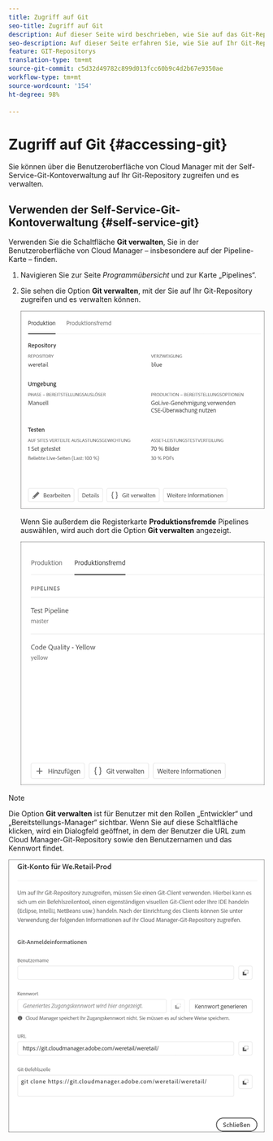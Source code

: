 ```yaml
---
title: Zugriff auf Git
seo-title: Zugriff auf Git
description: Auf dieser Seite wird beschrieben, wie Sie auf das Git-Repository zugreifen und es verwalten können.
seo-description: Auf dieser Seite erfahren Sie, wie Sie auf Ihr Git-Repository zugreifen und es verwalten.
feature: GIT-Repositorys
translation-type: tm+mt
source-git-commit: c5d32d49782c899d013fcc60b9c4d2b67e9350ae
workflow-type: tm+mt
source-wordcount: '154'
ht-degree: 98%

---
```



# Zugriff auf Git {#accessing-git}

Sie können über die Benutzeroberfläche von Cloud Manager mit der Self-Service-Git-Kontoverwaltung auf Ihr Git-Repository zugreifen und es verwalten.

## Verwenden der Self-Service-Git-Kontoverwaltung {#self-service-git}

Verwenden Sie die Schaltfläche **Git verwalten**, Sie in der Benutzeroberfläche von Cloud Manager – insbesondere auf der Pipeline-Karte – finden.

1. Navigieren Sie zur Seite *Programmübersicht* und zur Karte „Pipelines“.

1. Sie sehen die Option **Git verwalten**, mit der Sie auf Ihr Git-Repository zugreifen und es verwalten können.

   ![](assets/manage-git1.png)

   Wenn Sie außerdem die Registerkarte **Produktionsfremde** Pipelines auswählen, wird auch dort die Option **Git verwalten** angezeigt.

   ![](assets/manage-git-new2.png)

>[!NOTE]
>
>Die Option **Git verwalten** ist für Benutzer mit den Rollen „Entwickler“ und „Bereitstellungs-Manager“ sichtbar. Wenn Sie auf diese Schaltfläche klicken, wird ein Dialogfeld geöffnet, in dem der Benutzer die URL zum Cloud Manager-Git-Repository sowie den Benutzernamen und das Kennwort findet.

![](assets/manage-git3.png)



